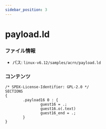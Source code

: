 ```yaml
---
sidebar_position: 3
---
```

# payload.ld

### ファイル情報

- パス: `linux-v6.12/samples/acrn/payload.ld`

### コンテンツ

```ld
/* SPDX-License-Identifier: GPL-2.0 */
SECTIONS
{
        .payload16 0 : {
                guest16 = .;
                guest16.o(.text)
                guest16_end = .;
        }
}

```
